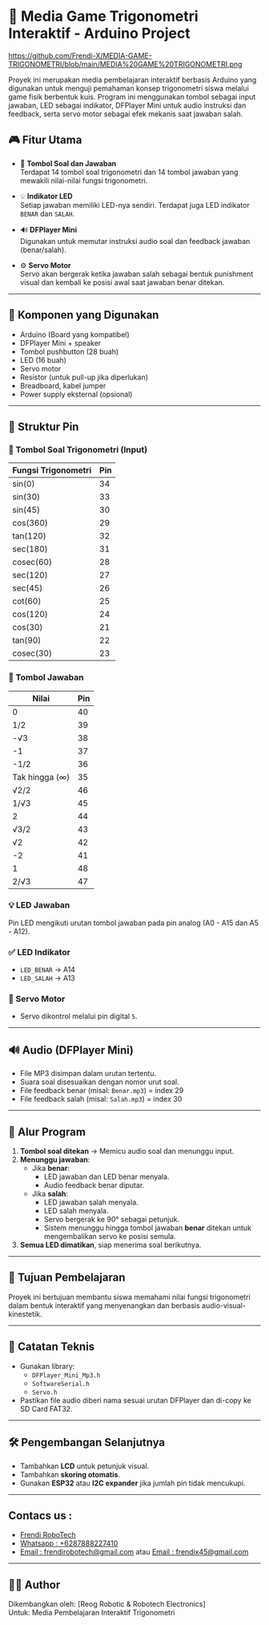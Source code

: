 # 📐 Media Game Trigonometri Interaktif - Arduino Project

https://github.com/Frendi-X/MEDIA-GAME-TRIGONOMETRI/blob/main/MEDIA%20GAME%20TRIGONOMETRI.png

Proyek ini merupakan media pembelajaran interaktif berbasis Arduino yang digunakan untuk menguji pemahaman konsep trigonometri siswa melalui game fisik berbentuk kuis. Program ini menggunakan tombol sebagai input jawaban, LED sebagai indikator, DFPlayer Mini untuk audio instruksi dan feedback, serta servo motor sebagai efek mekanis saat jawaban salah.

## 🎮 Fitur Utama

- 🔘 **Tombol Soal dan Jawaban**  
  Terdapat 14 tombol soal trigonometri dan 14 tombol jawaban yang mewakili nilai-nilai fungsi trigonometri.

- 💡 **Indikator LED**  
  Setiap jawaban memiliki LED-nya sendiri. Terdapat juga LED indikator `BENAR` dan `SALAH`.

- 🔊 **DFPlayer Mini**  
  Digunakan untuk memutar instruksi audio soal dan feedback jawaban (benar/salah).

- ⚙️ **Servo Motor**  
  Servo akan bergerak ketika jawaban salah sebagai bentuk punishment visual dan kembali ke posisi awal saat jawaban benar ditekan.

---

## 🔧 Komponen yang Digunakan

- Arduino (Board yang kompatibel)
- DFPlayer Mini + speaker
- Tombol pushbutton (28 buah)
- LED (16 buah)
- Servo motor
- Resistor (untuk pull-up jika diperlukan)
- Breadboard, kabel jumper
- Power supply eksternal (opsional)

---

## 📂 Struktur Pin

### 🔢 Tombol Soal Trigonometri (Input)
| Fungsi Trigonometri | Pin |
|---------------------|-----|
| sin(0)              | 34  |
| sin(30)             | 33  |
| sin(45)             | 30  |
| cos(360)            | 29  |
| tan(120)            | 32  |
| sec(180)            | 31  |
| cosec(60)           | 28  |
| sec(120)            | 27  |
| sec(45)             | 26  |
| cot(60)             | 25  |
| cos(120)            | 24  |
| cos(30)             | 21  |
| tan(90)             | 22  |
| cosec(30)           | 23  |

### 🔘 Tombol Jawaban
| Nilai               | Pin |
|---------------------|-----|
| 0                   | 40  |
| 1/2                 | 39  |
| -√3                 | 38  |
| -1                  | 37  |
| -1/2                | 36  |
| Tak hingga (∞)      | 35  |
| √2/2                | 46  |
| 1/√3                | 45  |
| 2                   | 44  |
| √3/2                | 43  |
| √2                  | 42  |
| -2                  | 41  |
| 1                   | 48  |
| 2/√3                | 47  |

### 💡 LED Jawaban
Pin LED mengikuti urutan tombol jawaban pada pin analog (A0 - A15 dan A5 - A12).

### ✅ LED Indikator
- `LED_BENAR` → A14  
- `LED_SALAH` → A13  

### 🔁 Servo Motor
- Servo dikontrol melalui pin digital `5`.

---

## 🔊 Audio (DFPlayer Mini)

- File MP3 disimpan dalam urutan tertentu.
- Suara soal disesuaikan dengan nomor urut soal.
- File feedback benar (misal: `Benar.mp3`) = index 29  
- File feedback salah (misal: `Salah.mp3`) = index 30

---

## 🔁 Alur Program

1. **Tombol soal ditekan** → Memicu audio soal dan menunggu input.
2. **Menunggu jawaban**:
   - Jika **benar**:
     - LED jawaban dan LED benar menyala.
     - Audio feedback benar diputar.
   - Jika **salah**:
     - LED jawaban salah menyala.
     - LED salah menyala.
     - Servo bergerak ke 90° sebagai petunjuk.
     - Sistem menunggu hingga tombol jawaban **benar** ditekan untuk mengembalikan servo ke posisi semula.
3. **Semua LED dimatikan**, siap menerima soal berikutnya.

---

## 🧠 Tujuan Pembelajaran

Proyek ini bertujuan membantu siswa memahami nilai fungsi trigonometri dalam bentuk interaktif yang menyenangkan dan berbasis audio-visual-kinestetik.

---

## 📌 Catatan Teknis

- Gunakan library:
  - `DFPlayer_Mini_Mp3.h`
  - `SoftwareSerial.h`
  - `Servo.h`
- Pastikan file audio diberi nama sesuai urutan DFPlayer dan di-copy ke SD Card FAT32.

---

## 🛠️ Pengembangan Selanjutnya

- Tambahkan **LCD** untuk petunjuk visual.
- Tambahkan **skoring otomatis**.
- Gunakan **ESP32** atau **I2C expander** jika jumlah pin tidak mencukupi.

---

## Contacs us : 
* [Frendi RoboTech](https://www.instagram.com/frendi.co/)
* [Whatsapp : +6287888227410](https://wa.me/+6287888227410)
* [Email    : frendirobotech@gmail.com](https://mail.google.com/mail/u/0/?view=cm&tf=1&fs=1&to=frendirobotech@gmail.com) atau [Email    : frendix45@gmail.com](https://mail.google.com/mail/u/0/?view=cm&tf=1&fs=1&to=frendix45@gmail.com)

---

## 👨‍💻 Author
Dikembangkan oleh: [Reog Robotic & Robotech Electronics]  
Untuk: Media Pembelajaran Interaktif Trigonometri
